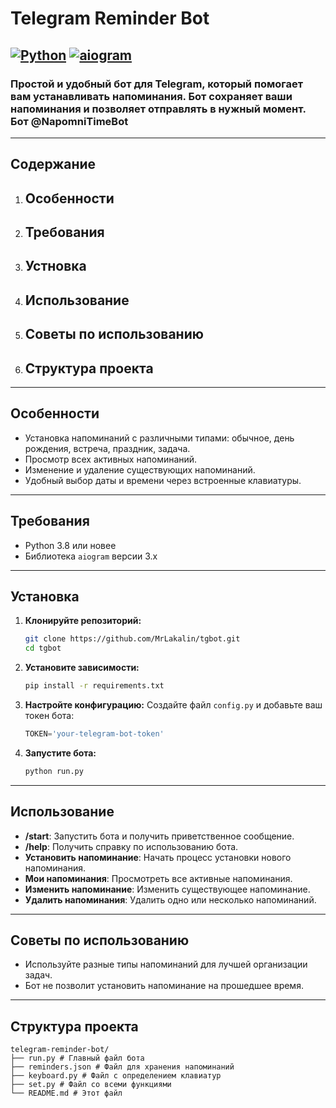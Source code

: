 # Telegram Reminder Bot

## [![Python](https://img.shields.io/badge/Python-3.8+-blue.svg)](https://www.python.org/) [![aiogram](https://img.shields.io/badge/aiogram-3.x-green.svg)](https://docs.aiogram.dev/)

### Простой и удобный бот для Telegram, который помогает вам устанавливать напоминания. Бот сохраняет ваши напоминания и позволяет отправлять в нужный момент. Бот @NapomniTimeBot

---

## Содержание

1. ## Особенности
2. ## Требования
3. ## Устновка
4. ## Использование
5. ## Советы по использованию
6. ## Структура проекта
   
---

## Особенности

- Установка напоминаний с различными типами: обычное, день рождения, встреча, праздник, задача.
- Просмотр всех активных напоминаний.
- Изменение и удаление существующих напоминаний.
- Удобный выбор даты и времени через встроенные клавиатуры.

---

## Требования

- Python 3.8 или новее
- Библиотека `aiogram` версии 3.x

---
## Установка

1. **Клонируйте репозиторий:**
   ```bash
   git clone https://github.com/MrLakalin/tgbot.git
   cd tgbot
   ```

2. **Установите зависимости:**
   ```bash
   pip install -r requirements.txt
   ```

3. **Настройте конфигурацию:**
   Создайте файл `config.py` и добавьте ваш токен бота:
   ```python
   TOKEN='your-telegram-bot-token'
   ```

4. **Запустите бота:**
   ```bash
   python run.py
   ```
   
---
## Использование

- **/start**: Запустить бота и получить приветственное сообщение.
- **/help**: Получить справку по использованию бота.
- **Установить напоминание**: Начать процесс установки нового напоминания.
- **Мои напоминания**: Просмотреть все активные напоминания.
- **Изменить напоминание**: Изменить существующее напоминание.
- **Удалить напоминания**: Удалить одно или несколько напоминаний.

---

## Советы по использованию

- Используйте разные типы напоминаний для лучшей организации задач.
- Бот не позволит установить напоминание на прошедшее время.

---

## Структура проекта
```
telegram-reminder-bot/
├── run.py # Главный файл бота
├── reminders.json # Файл для хранения напоминаний
├── keyboard.py # Файл с определением клавиатур
├── set.py # Файл со всеми функциями
└── README.md # Этот файл
```
